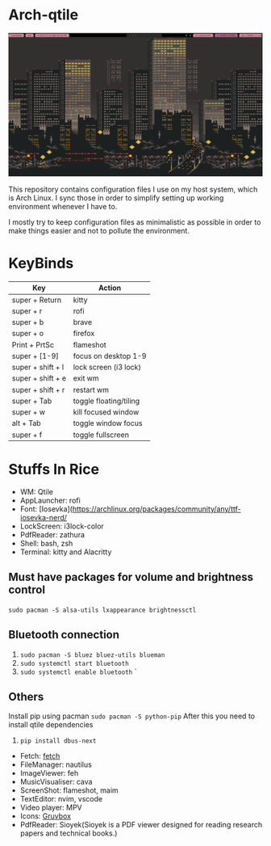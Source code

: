 # Arch-qtile
![Arch Linux with Qtile](qtile.png)

This repository contains configuration files I use on my host system, which is Arch Linux. I sync those in order to simplify setting up working environment whenever I have to.

I mostly try to keep configuration files as minimalistic as possible in order to make things easier and not to pollute the environment.

# KeyBinds

| Key               | Action                 |
| ----------------- | ---------------------- |
| super + Return    | kitty                  |
| super + r         | rofi                   |
| super + b         | brave                  |
| super + o         | firefox                |
| Print + PrtSc     | flameshot              |
| super + [1-9]     | focus on desktop 1-9   |
| super + shift + l | lock screen (i3 lock)  |
| super + shift + e | exit wm                |
| super + shift + r | restart wm             |
| super + Tab       | toggle floating/tiling |
| super + w         | kill focused window    |
| alt + Tab         | toggle window focus    |
| super + f         | toggle fullscreen      |

# Stuffs In Rice

- WM: Qtile
- AppLauncher: rofi
- Font: [Iosevka](https://archlinux.org/packages/community/any/ttf-iosevka-nerd/
- LockScreen: i3lock-color
- PdfReader: zathura
- Shell: bash, zsh
- Terminal: kitty and Alacritty
## Must have packages for volume and brightness control
`sudo pacman -S alsa-utils lxappearance brightnessctl`
## Bluetooth connection
1. `sudo pacman -S bluez bluez-utils blueman`
 2. `sudo systemctl start bluetooth`
  3. `sudo systemctl enable bluetooth`
`


## Others
Install pip using pacman
``
sudo pacman -S python-pip
``
After this you need to install qtile dependencies
1. `pip install dbus-next`

- Fetch: [fetch](https://github.com/Manas140/fetch)
- FileManager: nautilus
- ImageViewer: feh
- MusicVisualiser: cava
- ScreenShot: flameshot, maim
- TextEditor: nvim, vscode
- Video player: MPV
- Icons: [Gruvbox](https://www.pling.com/p/1681313/)
- PdfReader: Sioyek(Sioyek is a PDF viewer designed for reading research papers and technical books.)[](https://sioyek-documentation.readthedocs.io/en/latest/index.html)
